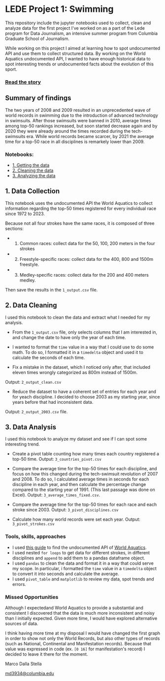 # LEDE Project 1: Swimming

This repository include the jupyter notebooks used to collect, clean and analyze data for the first project I've worked on as a part of the Lede program for Data Journalism, an intensive summer program from Columbia Graduate School of Journalism.

While working on this project I aimed at learning how to spot undocumented API and use them to collect structured data. By working on the World Aquatics undocumented API, I wanted to have enough historical data to spot interesting trends or undocumented facts about the evolution of this sport.

### [Read the story](https://marcodallastella.github.io/swimming)

## Summary of findings
The two years of 2008 and 2009 resulted in an unprecedented wave of world records in swimming due to the introduction of advanced technology in swimsuits. After those swimsuits were banned in 2010, average times among top-50 rankings increased, but soon started decrease again and by 2020 they were already around the times recorded during the tech-swimsuits era. While world records became scarcer, by 2021 the average time for a top-50 race in all disciplines is remarkely lower than 2009.


### Notebooks:

* [1. Getting the data](1_swimming_data.ipynb)
* [2. Cleaning the data](2_swimming_cleaning.ipynb)
* [3. Analyzing the data](3_swimming_analysis.ipynb)

## 1. Data Collection

This notebook uses the undocumented API the World Aquatics to collect information regarding the top-50 times registered for every individual race since 1972 to 2023.

Because not all four strokes have the same races, it is composed of three sections:

* 1. Common races: collect data for the 50, 100, 200 meters in the four strokes
* 2. Freestyle-specific races: collect data for the 400, 800 and 1500m freestyle.
* 3. Medley-specific races: collect data for the 200 and 400 meters medley.

Then save the results in the `1_output.csv` file.

## 2. Data Cleaning

I used this notebook to clean the data and extract what I needed for my analysis.

* From the `1_output.csv` file, only selects columns that I am interested in, and change the date to have only the year of each time.

* I wanted to format the `time` value in a way that I could use to do some math. To do so, I formatted it in a `timedelta` object and used it to calculate the seconds of each time.

* Fix a mistake in the dataset, which I noticed only after, that included eleven times wrongly categorized as 800m instead of 1500m.

Output: `2_output_clean.csv`

* Reduce the dataset to have a coherent set of entries for each year and for yeach discipline. I decided to choose 2003 as my starting year, since years before that had inconsistent data.

Output: `2_output_2003.csv` file.

## 3. Data Analysis

I used this notebook to analyze my dataset and see if I can spot some interesting trend.

* Create a pivot table counting how many times each country registered a top-50 time.
Output: `3_countries_pivot.csv` 

* Compare the average time for the top-50 times for each discipline, and focus on how this changed during the tech-swimsuit revolution of 2007 and 2008. To do so, I calculated average times in seconds for each discipline in each year, and then calculate the percentage change compared to the starting year of 1991. (This last passage was done on Excel).
Output: `3_average_times_fixed.csv`.

* Compare the average time for the top-50 times for each race and each stroke since 2003.
Output: `3_pivot_disciplines.csv` 

* Calculate how many world records were set each year.
Output: `3_pivot_strokes.csv`

### Tools, skills, approaches
* I used [this guide](https://inspectelement.org/apis.html) to find the undocumented API of [World Aquatics](https://www.worldaquatics.com/swimming/rankings?).
* I used nested `for loops` to get data for different strokes, in different disciplines and `append` to add them to a pandas dataframe object.
* I used `pandas` to clean the data and format it in a way that could serve my scope. In particular, i formatted the `time` value in a `timedelta` object to convert it into seconds and calculate the average.
* I used `pivot_table` and `matplotlib` to review my data, spot trends and errors.


### Missed Opportunities
Although I expectedand World Aquatics to provide a substantial and consistent I discovered that the data is much more inconsistent and noisy than I initially expected. Given more time, I would have explored alternative sources of data.

I think having more time at my disposal I would have changed the first graph in order to show not only the World Records, but also other types of records (such as National, Continental and Manifestation records). Because that value was expressed in code (ex. `[0 16]` for manifestation's record) I decided to leave it there for the moment.

Marco Dalla Stella

[md3934@columbia.edu](mailto:md3934@columbia.edu)
